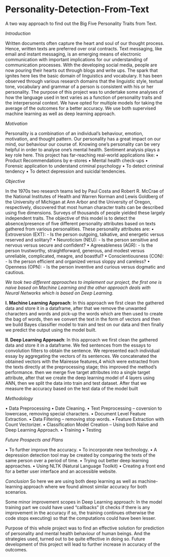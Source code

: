 # Personality-Detection-From-Text
A two way approach to find out the Big Five Personality Traits from Text.

*Introduction*

Written documents often capture the heart and soul of our thought process. Hence, written texts are preferred over oral contracts. Text messaging, like email and instant messaging, is an emerging means of electronic communication with important implications for our understanding of communication processes. With the developing social media, people are now pouring their hearts out through blogs and write ups.
The spark that ignites here lies the basic domain of linguistics and vocabulary.
It has been observed through various research domains that the linguistic style, textual tone, vocabulary and grammar of a person is consistent with his or her personality. 
The purpose of this project was to undertake some analyses of how the language used in text varies as a function of personality traits and the interpersonal context.
We have opted for multiple models for taking the average of the outcomes for a better accuracy. We use both supervised machine learning as well as deep learning approach. 

*Motivation*

Personality is a combination of an individual’s behaviour, emotion, motivation, and thought pattern. Our personality has a great impact on our mind, our behaviour our course of. Knowing one’s personality can be very helpful in order to analyse one’s mental health. 
Sentiment analysis plays a key role here. 
This project has far-reaching real-world applications like: 
•	Product Recommendations by e-stores
•	Mental health check-ups
•	Forensic application to understand criminal psychology
•	To detect criminal tendency
•	To detect depression and suicidal tendencies.

*Objective*

In the 1970s two research teams led by Paul Costa and Robert R. McCrae of the National Institutes of Health and Warren Norman and Lewis Goldberg of the University of Michigan at Ann Arbor and the University of Oregon, respectively, discovered that most human character traits can be described using five dimensions. Surveys of thousands of people yielded these largely independent traits.
The objective of this model is to detect the absence/presence of five different personality attributes based on texts gathered from various personalities.
These personality attributes are:
•	Extroversion (EXT): - Is the person outgoing, talkative, and energetic versus reserved and solitary?
•	Neuroticism (NEU): - Is the person sensitive and nervous versus secure and confident?
•	Agreeableness (AGR): - Is the person trustworthy, straightforward, generous, and modest versus unreliable, complicated, meagre, and boastful?
•	Conscientiousness (CON): - Is the person efficient and organized versus sloppy and careless?
•	Openness (OPN): - Is the person inventive and curious versus dogmatic and
cautious.

*We took two different approaches to implement our project, the first one is naive
based on Machine Learning and the other approach deals with Neural Networks
which is based on Deep Learning.*

**I. Machine Learning Approach**: In this approach we first clean the gathered
data and store it in a dataframe, after that we remove the unwanted characters and
words and pick-up the words which are then used to create the bag of words, then
we convert the text in the form of vectors and then we build Bayes classifier
model to train and test on our data and then finally we predict the output using the
model built.

**II. Deep Learning Approach**: In this approach we first clean the gathered data
and store it in a dataframe. We fed sentences from the essays to convolution filters to obtain the sentence. We represented each individual essay by aggregating the vectors of its sentences. We concatenated the obtained vectors with the Mairesse features,4 which were extracted from the texts directly at the preprocessing stage;
this improved the method’s performance. then we merge five target attributes into a single target attribute, after that we create the deep learning model of 4 layers using ANN, then we split the data into train and test dataset. After that we measure the accuracy based on the test data of the model built



*Methodology*
 
•	Data Preprocessing 
•	Date Cleaning.
•	Text Preprocessing – coversion to lowercase, removing special characters.
•	Document Level Feature Extraction.
•	Data Filtering – removing stop words.
•	Feature Extraction with Count Vectorizer.
•	Classification Model Creation – Using both Naïve and Deep Learning Approach.
•	Training
•	Testing

*Future Prospects and Plans*

•	To further improve the accuracy.
•	To incorporate new technology.
•	A depression detection tool may be created by comparing the texts of the same person over a period of time.
•	Trying out better deep learning approaches.
•	Using NLTK (Natural Language Toolkit)
•	Creating a front end for a better user interface and an accessible website.



*Conclusion*
So here we are using both deep learning as well as machine-learning approach where we found almost similar accuracy for both scenarios.

Some minor improvement scopes in Deep Learning approach: In the model training part we could have used “callbacks” (it checks if there is any improvement in the accuracy if so, the training continues otherwise the code stops executing) so that the computations could have been lesser.

Purpose of this whole project was to find an effective solution for prediction of personality and mental health behaviour of human beings. And the strategies used, turned out to be quite effective in doing so. Future development of this project will lead to further increase in accuracy of the outcomes.


